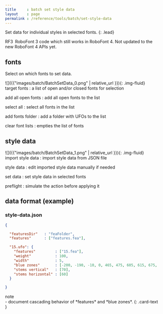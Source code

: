 ```yaml
---
title     : batch set style data
layout    : page
permalink : /reference/tools/batch/set-style-data
---
```


Set data for individual styles in selected fonts.
{: .lead}

<span class="badge text-bg-warning rounded-0">RF3</span> RoboFont 3 code which still works in RoboFont 4. Not updated to the new RoboFont 4 APIs yet.


fonts
-----

Select on which fonts to set data.

<div class='row'>

<div class='col-sm' markdown='1'>
![]({{"images/batch/BatchSetData_0.png" | relative_url }}){: .img-fluid}
</div>

<div class='col-sm' markdown='1'>
target fonts
: a list of open and/or closed fonts for selection

add all open fonts
: add all open fonts to the list

select all
: select all fonts in the list

add fonts folder
: add a folder with UFOs to the list

clear font lists
: empties the list of fonts
</div>

</div>


style data
----------

<div class='row'>

<div class='col-sm' markdown='1'>
![]({{"images/batch/BatchSetData_1.png" | relative_url }}){: .img-fluid}
</div>

<div class='col-sm' markdown='1'>
import style data
: import style data from JSON file

style data
: edit imported style data manually if needed

set data
: set style data in selected fonts

preflight
: simulate the action before applying it
</div>

</div>


data format (example)
---------------------

### style-data.json

```json
{

  "featuresDir"   : "feaFolder",
  "features"      : ["features.fea"],

  "15.ufo": {
    "features"         : ["15.fea"],
    "weight"           : 100,
    "width"            : 5,
    "blue zones"       : [-200, -190, -10, 0, 465, 475, 605, 615, 675, 685],
    "stems vertical"   : [70],
    "stems horizontal" : [60]
  }

}
```


<div class="card bg-light my-3">
<div class="card-header">note</div>
<div class="card-body" markdown='1'>
- document cascading behavior of *features* and *blue zones*.
{: .card-text }
</div>
</div>
